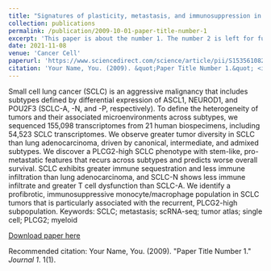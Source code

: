 ```yaml
---
title: "Signatures of plasticity, metastasis, and immunosuppression in an atlas of human small cell lung cancer"
collection: publications
permalink: /publication/2009-10-01-paper-title-number-1
excerpt: 'This paper is about the number 1. The number 2 is left for future work.'
date: 2021-11-08
venue: 'Cancer Cell'
paperurl: 'https://www.sciencedirect.com/science/article/pii/S1535610821004979'
citation: 'Your Name, You. (2009). &quot;Paper Title Number 1.&quot; <i>Journal 1</i>. 1(1).'
---
```

Small cell lung cancer (SCLC) is an aggressive malignancy that includes subtypes defined by differential expression of ASCL1, NEUROD1, and POU2F3 (SCLC-A, -N, and -P, respectively). To define the heterogeneity of tumors and their associated microenvironments across subtypes, we sequenced 155,098 transcriptomes from 21 human biospecimens, including 54,523 SCLC transcriptomes. We observe greater tumor diversity in SCLC than lung adenocarcinoma, driven by canonical, intermediate, and admixed subtypes. We discover a PLCG2-high SCLC phenotype with stem-like, pro-metastatic features that recurs across subtypes and predicts worse overall survival. SCLC exhibits greater immune sequestration and less immune infiltration than lung adenocarcinoma, and SCLC-N shows less immune infiltrate and greater T cell dysfunction than SCLC-A. We identify a profibrotic, immunosuppressive monocyte/macrophage population in SCLC tumors that is particularly associated with the recurrent, PLCG2-high subpopulation.
Keywords: SCLC; metastasis; scRNA-seq; tumor atlas; single cell; PLCG2; myeloid

[Download paper here](https://www.sciencedirect.com/science/article/pii/S1535610821004979)

Recommended citation: Your Name, You. (2009). "Paper Title Number 1." <i>Journal 1</i>. 1(1).
